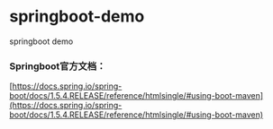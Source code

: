 # springboot-demo
springboot demo 

### Springboot官方文档：
[https://docs.spring.io/spring-boot/docs/1.5.4.RELEASE/reference/htmlsingle/#using-boot-maven](https://docs.spring.io/spring-boot/docs/1.5.4.RELEASE/reference/htmlsingle/#using-boot-maven)

